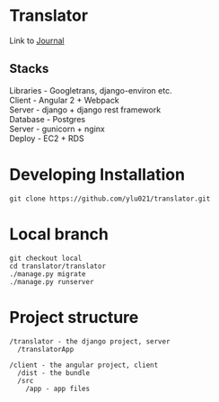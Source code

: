 # Translator  

Link to [Journal](https://github.com/ylu021/translator/blob/master/journal.md)  

## Stacks
Libraries - Googletrans, django-environ etc.     
Client - Angular 2 + Webpack  
Server - django + django rest framework  
Database - Postgres  
Server - gunicorn + nginx  
Deploy - EC2 + RDS  

# Developing Installation  
`git clone https://github.com/ylu021/translator.git`

# Local branch
```
git checkout local
cd translator/translator
./manage.py migrate
./manage.py runserver
```

# Project structure
```
/translator - the django project, server
  /translatorApp

/client - the angular project, client
  /dist - the bundle
  /src
    /app - app files
```
